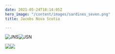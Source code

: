 ```yaml
---
date: 2021-05-24T18:14:05Z
hero_image: "/content/images/sardines_seven.png"
title: Jacobs Nova Scotia

---
```

![JNS](/content/images/sardines_render.png "JNS")![JSN](/content/images/sardines_seven.png "JSN")

![](/content/images/tuna_render_plain.png)![](/content/images/tuna_render.png)